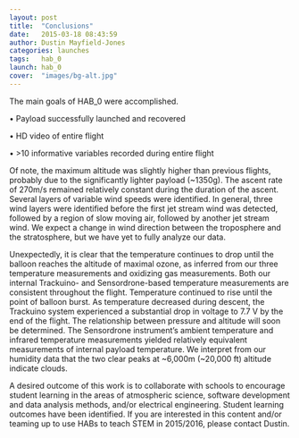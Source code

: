 ```yaml
---
layout: post
title:  "Conclusions"
date:   2015-03-18 08:43:59
author: Dustin Mayfield-Jones
categories: launches
tags:	hab_0
launch: hab_0
cover:  "images/bg-alt.jpg"
---
```


The main goals of HAB_0 were accomplished.

•  Payload successfully launched and recovered

•  HD video of entire flight

•  >10 informative variables recorded during entire flight

Of note, the maximum altitude was slightly higher than previous flights, probably due to the significantly lighter payload (~1350g). The ascent rate of 270m/s remained relatively constant during the duration of the ascent. Several layers of variable wind speeds were identified. In general, three wind layers were identified before the first jet stream wind was detected, followed by a region of slow moving air, followed by another jet stream wind. We expect a change in wind direction between the troposphere and the stratosphere, but we have yet to fully analyze our data.

Unexpectedly, it is clear that the temperature continues to drop until the balloon reaches the altitude of maximal ozone, as inferred from our three temperature measurements and oxidizing gas measurements.  Both our internal Trackuino- and Sensordrone-based temperature measurements are consistent throughout the flight. Temperature continued to rise until the point of balloon burst. As temperature decreased during descent, the Trackuino system experienced a substantial drop in voltage to 7.7 V by the end of the flight. The relationship between pressure and altitude will soon be determined. The Sensordrone instrument’s ambient temperature and infrared temperature measurements yielded relatively equivalent measurements of internal payload temperature. We interpret from our humidity data that the two clear peaks at ~6,000m (~20,000 ft) altitude indicate clouds.

A desired outcome of this work is to collaborate with schools to encourage student learning in the areas of atmospheric science, software development and data analysis methods, and/or electrical engineering. Student learning outcomes have been identified. If you are interested in this content and/or teaming up to use HABs to teach STEM in 2015/2016, please contact Dustin.